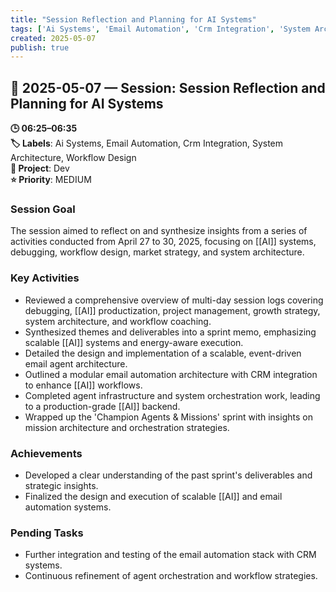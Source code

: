```yaml
---
title: "Session Reflection and Planning for AI Systems"
tags: ['Ai Systems', 'Email Automation', 'Crm Integration', 'System Architecture', 'Workflow Design']
created: 2025-05-07
publish: true
---
```


## 📅 2025-05-07 — Session: Session Reflection and Planning for AI Systems

**🕒 06:25–06:35**  
**🏷️ Labels**: Ai Systems, Email Automation, Crm Integration, System Architecture, Workflow Design  
**📂 Project**: Dev  
**⭐ Priority**: MEDIUM  


### Session Goal
The session aimed to reflect on and synthesize insights from a series of activities conducted from April 27 to 30, 2025, focusing on [[AI]] systems, debugging, workflow design, market strategy, and system architecture.

### Key Activities
- Reviewed a comprehensive overview of multi-day session logs covering debugging, [[AI]] productization, project management, growth strategy, system architecture, and workflow coaching.
- Synthesized themes and deliverables into a sprint memo, emphasizing scalable [[AI]] systems and energy-aware execution.
- Detailed the design and implementation of a scalable, event-driven email agent architecture.
- Outlined a modular email automation architecture with CRM integration to enhance [[AI]] workflows.
- Completed agent infrastructure and system orchestration work, leading to a production-grade [[AI]] backend.
- Wrapped up the 'Champion Agents & Missions' sprint with insights on mission architecture and orchestration strategies.

### Achievements
- Developed a clear understanding of the past sprint's deliverables and strategic insights.
- Finalized the design and execution of scalable [[AI]] and email automation systems.

### Pending Tasks
- Further integration and testing of the email automation stack with CRM systems.
- Continuous refinement of agent orchestration and workflow strategies.
